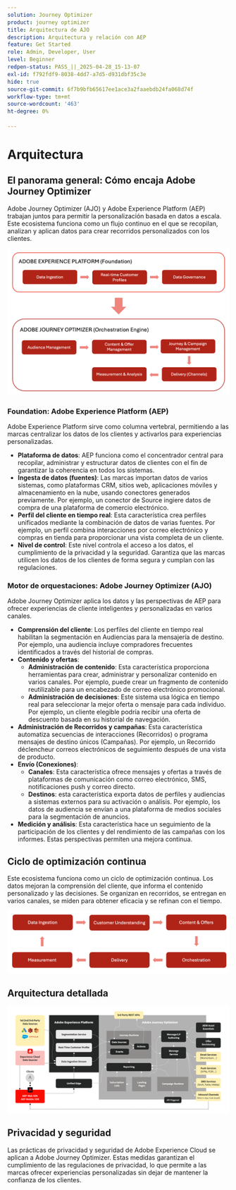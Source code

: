 ```yaml
---
solution: Journey Optimizer
product: journey optimizer
title: Arquitectura de AJO
description: Arquitectura y relación con AEP
feature: Get Started
role: Admin, Developer, User
level: Beginner
redpen-status: PASS_||_2025-04-28_15-13-07
exl-id: f792fdf9-8038-4dd7-a7d5-d931dbf35c3e
hide: true
source-git-commit: 6f7b9bfb65617ee1ace3a2faaebdb24fa068d74f
workflow-type: tm+mt
source-wordcount: '463'
ht-degree: 0%

---
```


# Arquitectura

## El panorama general: Cómo encaja Adobe Journey Optimizer

Adobe Journey Optimizer (AJO) y Adobe Experience Platform (AEP) trabajan juntos para permitir la personalización basada en datos a escala. Este ecosistema funciona como un flujo continuo en el que se recopilan, analizan y aplican datos para crear recorridos personalizados con los clientes.

![](../assets/do-not-localize/get-started-big-picture.png)


### Foundation: Adobe Experience Platform (AEP)

Adobe Experience Platform sirve como columna vertebral, permitiendo a las marcas centralizar los datos de los clientes y activarlos para experiencias personalizadas.

- **Plataforma de datos**: AEP funciona como el concentrador central para recopilar, administrar y estructurar datos de clientes con el fin de garantizar la coherencia en todos los sistemas.
- **Ingesta de datos (fuentes)**: Las marcas importan datos de varios sistemas, como plataformas CRM, sitios web, aplicaciones móviles y almacenamiento en la nube, usando conectores generados previamente. Por ejemplo, un conector de Source ingiere datos de compra de una plataforma de comercio electrónico.
- **Perfil del cliente en tiempo real**: Esta característica crea perfiles unificados mediante la combinación de datos de varias fuentes. Por ejemplo, un perfil combina interacciones por correo electrónico y compras en tienda para proporcionar una vista completa de un cliente.
- **Nivel de control**: Este nivel controla el acceso a los datos, el cumplimiento de la privacidad y la seguridad. Garantiza que las marcas utilicen los datos de los clientes de forma segura y cumplan con las regulaciones.

### Motor de orquestaciones: Adobe Journey Optimizer (AJO)

Adobe Journey Optimizer aplica los datos y las perspectivas de AEP para ofrecer experiencias de cliente inteligentes y personalizadas en varios canales.

- **Comprensión del cliente**: Los perfiles del cliente en tiempo real habilitan la segmentación en Audiencias para la mensajería de destino. Por ejemplo, una audiencia incluye compradores frecuentes identificados a través del historial de compras.
- **Contenido y ofertas**:
   - **Administración de contenido**: Esta característica proporciona herramientas para crear, administrar y personalizar contenido en varios canales. Por ejemplo, puede crear un fragmento de contenido reutilizable para un encabezado de correo electrónico promocional.
   - **Administración de decisiones**: Este sistema usa lógica en tiempo real para seleccionar la mejor oferta o mensaje para cada individuo. Por ejemplo, un cliente elegible podría recibir una oferta de descuento basada en su historial de navegación.
- **Administración de Recorridos y campañas**: Esta característica automatiza secuencias de interacciones (Recorridos) o programa mensajes de destino únicos (Campañas). Por ejemplo, un Recorrido déclencheur correos electrónicos de seguimiento después de una vista de producto.
- **Envío (Conexiones)**:
   - **Canales**: Esta característica ofrece mensajes y ofertas a través de plataformas de comunicación como correo electrónico, SMS, notificaciones push y correo directo.
   - **Destinos**: esta característica exporta datos de perfiles y audiencias a sistemas externos para su activación o análisis. Por ejemplo, los datos de audiencia se envían a una plataforma de medios sociales para la segmentación de anuncios.
- **Medición y análisis**: Esta característica hace un seguimiento de la participación de los clientes y del rendimiento de las campañas con los informes. Estas perspectivas permiten una mejora continua.

## Ciclo de optimización continua

Este ecosistema funciona como un ciclo de optimización continua. Los datos mejoran la comprensión del cliente, que informa el contenido personalizado y las decisiones. Se organizan en recorridos, se entregan en varios canales, se miden para obtener eficacia y se refinan con el tiempo.

![](../assets/do-not-localize/get-started-flow.png)

## Arquitectura detallada

![Arquitectura de Adobe Journey Optimizer](assets/ajo-architecture.png)


## Privacidad y seguridad

Las prácticas de privacidad y seguridad de Adobe Experience Cloud se aplican a Adobe Journey Optimizer. Estas medidas garantizan el cumplimiento de las regulaciones de privacidad, lo que permite a las marcas ofrecer experiencias personalizadas sin dejar de mantener la confianza de los clientes.
